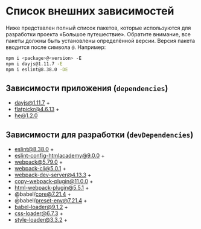 # Список внешних зависимостей

Ниже представлен полный список пакетов, которые используются для разработки проекта «Большое путешествие». Обратите внимание, все пакеты должны быть установлены определённой версии. Версия пакета вводится после символа `@`. Например:

```bash
npm i <package>@<version> -E
npm i dayjs@1.11.7 -E
npm i eslint@8.38.0 -DE
```

## Зависимости приложения (`dependencies`)

- dayjs@1.11.7 +
- flatpickr@4.6.13 +
- he@1.2.0

## Зависимости для разработки (`devDependencies`)

- eslint@8.38.0 +
- eslint-config-htmlacademy@9.0.0 +
- webpack@5.79.0 +
- webpack-cli@5.0.1 +
- webpack-dev-server@4.13.3 +
- copy-webpack-plugin@11.0.0 +
- html-webpack-plugin@5.5.1 +
- @babel/core@7.21.4 +
- @babel/preset-env@7.21.4 +
- babel-loader@9.1.2 +
- css-loader@6.7.3 +
- style-loader@3.3.2 +
